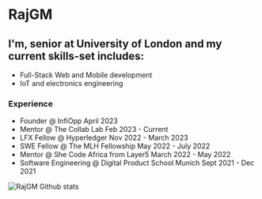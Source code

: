 # RajGM

## I'm, senior at University of London and my current skills-set includes: 
- Full-Stack Web and Mobile development
- IoT and electronics engineering

### Experience
- Founder @ InfiOpp April 2023
- Mentor @ The Collab Lab Feb 2023 - Current
- LFX Fellow @ Hyperledger Nov 2022 - March 2023
- SWE Fellow @ The MLH Fellowship May 2022 - July 2022
- Mentor @ She Code Africa from Layer5  March 2022 - May 2022
- Software Engineering @ Digital Product School Munich Sept 2021 - Dec 2021

![RajGM Github stats](https://github-readme-stats.vercel.app/api?username=RajGM)
